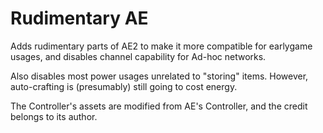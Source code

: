 # Rudimentary AE

Adds rudimentary parts of AE2 to make it more compatible for earlygame usages, and disables channel capability for Ad-hoc networks.

Also disables most power usages unrelated to "storing" items. However, auto-crafting is (presumably) still going to cost energy.



The Controller's assets are modified from AE's Controller, and the credit belongs to its author.
